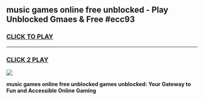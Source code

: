 
## music games online free unblocked - Play Unblocked Gmaes & Free #ecc93
<h3>
<a href="https://premium.freeplayer.one?title=music_games_online_free_unblocked&ref=01M">CLICK TO PLAY</a></h3>
<hr>

<h3>
<a href="https://premium.freeplayer.one?title=music_games_online_free_unblocked&ref=01M">CLICK 2 PLAY</a>
  
</h3>

<a href="https://premium.freeplayer.one?title=music_games_online_free_unblocked&ref=01M"><img src="https://clearcache.store/games.png"></a>


**music games online free unblocked games unblocked: Your Gateway to Fun and Accessible Online Gaming**
